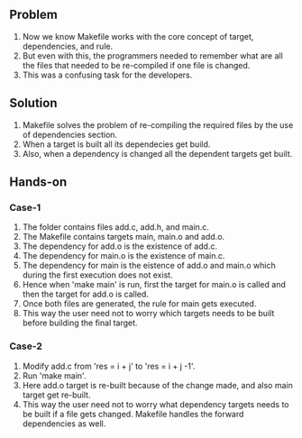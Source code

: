 ## Problem
1. Now we know Makefile works with the core concept of target, dependencies, and rule.
2. But even with this, the programmers needed to remember what are all the files that needed to be re-compiled if one file is changed.
3. This was a confusing task for the developers.

## Solution
1. Makefile solves the problem of re-compiling the required files by the use of dependencies section.
2. When a target is built all its dependecies get build.
3. Also, when a dependency is changed all the dependent targets get built.

## Hands-on
### Case-1
1. The folder contains files add.c, add.h, and main.c.
2. The Makefile contains targets main, main.o and add.o.
3. The dependency for add.o is the existence of add.c.
4. The dependency for main.o is the existence of main.c.
5. The dependency for main is the eistence of add.o and main.o which during the first execution does not exist.
6. Hence when 'make main' is run, first the target for main.o is called and then the target for add.o is called.
7. Once both files are generated, the rule for main gets executed.
8. This way the user need not to worry which targets needs to be built before building the final target.

### Case-2
1. Modify add.c from 'res = i + j' to 'res = i + j -1'.
2. Run 'make main'.
3. Here add.o target is re-built because of the change made, and also main target get re-built.
4. This way the user need not to worry what dependency targets needs to be built if a file gets changed. Makefile handles the forward dependencies as well.
